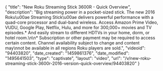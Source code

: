 {
    "title": "New Roku Streaming Stick 3600R - Quick Overview",
    "description": "Big streaming power in a pocket-sized stick. The new 2016 Roku\u00ae Streaming Stick\u00ae delivers powerful performance with a quad-core processor and dual-band wireless. Access Amazon Prime Video, VUDU, Google Play, Netflix, Hulu, and more for 300,000+ movies and TV episodes.* And easily stream to different HDTVs in your home, dorm, or hotel room.\n\n* Subscription or other payment may be required to access certain content. Channel availability subject to change and content may\nnot be available in all regions Roku players are sold.",
    "videoid": "94403820",
    "date_created": "1459861376",
    "date_modified": "1495641503",
    "type": "captivate",
    "layout": "video",
    "url": "\/v\/new-roku-streaming-stick-3600r-2016-version-quick-overview\/94403820"
}